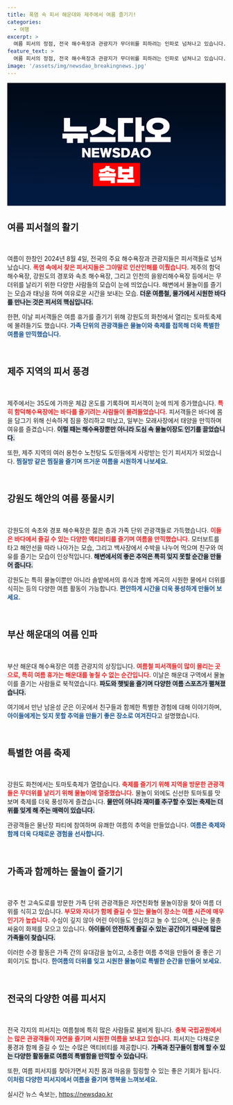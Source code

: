 ```yaml
---
title: 폭염 속 피서 해운대와 제주에서 여름 즐기기!
categories:
  - 여행
excerpt: >
  여름 피서의 정점, 전국 해수욕장과 관광지가 무더위를 피하려는 인파로 넘쳐나고 있습니다. 제주 해수욕장부터 부산 해운대까지, 강원과 광주에 이르는 곳곳에서는 물놀이와 축제로 열기를 더하고 있습니다. 여름을 만끽하려는 사람들이 몰린 현장을 만나보세요!
feature_text: >
  여름 피서의 정점, 전국 해수욕장과 관광지가 무더위를 피하려는 인파로 넘쳐나고 있습니다. 제주 해수욕장부터 부산 해운대까지, 강원과 광주에 이르는 곳곳에서는 물놀이와 축제로 열기를 더하고 있습니다. 여름을 만끽하려는 사람들이 몰린 현장을 만나보세요!
image: '/assets/img/newsdao_breakingnews.jpg'
---
```


<p><img src="/assets/img/newsdao_breakingnews.jpg" alt="flaretime 속보" /></p>

<h2 data-ke-size="size26">여름 피서철의 활기</h2>

<p data-ke-size="size16">&nbsp;</p>

<p>여름이 한창인 2024년 8월 4일, 전국의 주요 해수욕장과 관광지들은 피서객들로 넘쳐났습니다. <b><span style="color: #ee2323;">폭염 속에서 찾은 피서지들은 그야말로 인산인해를 이뤘습니다.</span></b> 제주의 함덕해수욕장, 강원도의 경포와 속초 해수욕장, 그리고 인천의 을왕리해수욕장 등에서는 무더위를 날리기 위한 다양한 사람들의 모습이 눈에 띄었습니다. 해변에서 물놀이를 즐기는 모습과 태닝을 하며 여유로운 시간을 보내는 모습. <b><span style="background-color: #21538527;">더운 여름철, 물가에서 시원한 바다를 만나는 것은 피서의 핵심입니다.</span></b> </p>

<p>한편, 이날 피서객들은 여름 휴가를 즐기기 위해 강원도의 화천에서 열리는 토마토축제에 몰려들기도 했습니다. <b><span style="color: #1a5490;">가족 단위의 관광객들은 물놀이와 축제를 접목해 더욱 특별한 여름을 만끽했습니다.</span></b> </p>

<p data-ke-size="size16">&nbsp;</p>

<h2 data-ke-size="size26">제주 지역의 피서 풍경</h2>

<p data-ke-size="size16">&nbsp;</p>

<p>제주에서는 35도에 가까운 체감 온도를 기록하며 피서객이 눈에 띄게 증가했습니다. <b><span style="color: #ee2323;">특히 함덕해수욕장에는 바다를 즐기려는 사람들이 몰려들었습니다.</span></b> 피서객들은 바다에 몸을 담그기 위해 신속하게 짐을 정리하고 떠났고, 일부는 모래사장에서 태양을 만끽하며 여유를 즐겼습니다. <b><span style="background-color: #21538527;">이럴 때는 해수욕장뿐만 아니라 도심 속 물놀이장도 인기를 끌었습니다.</span></b> </p>

<p>또한, 제주 지역의 여러 용천수 노천탕도 도민들에게 사랑받는 인기 피서지가 되었습니다. <b><span style="color: #1a5490;">찜질방 같은 찜질을 즐기며 뜨거운 여름을 시원하게 나보세요.</span></b> </p>

<p data-ke-size="size16">&nbsp;</p>

<h2 data-ke-size="size26">강원도 해안의 여름 풍물시키</h2>

<p data-ke-size="size16">&nbsp;</p>

<p>강원도의 속초와 경포 해수욕장은 젊은 층과 가족 단위 관광객들로 가득했습니다. <b><span style="color: #ee2323;">이들은 바다에서 즐길 수 있는 다양한 액티비티를 즐기며 여름을 만끽했습니다.</span></b> 모터보트를 타고 해안선을 따라 나아가는 모습, 그리고 백사장에서 수박을 나누어 먹으며 친구와 여유를 즐기는 모습이 인상적입니다. <b><span style="background-color: #21538527;">해변에서의 좋은 추억은 특히 잊지 못할 순간을 만들어 줍니다.</span></b> </p>

<p>강원도는 특히 물놀이뿐만 아니라 솔밭에서의 휴식과 함께 계곡의 시원한 물에서 더위를 식히는 등의 다양한 여름 활동이 가능합니다. <b><span style="color: #1a5490;">편안하게 시간을 더욱 풍성하게 만들어 보세요.</span></b> </p>

<p data-ke-size="size16">&nbsp;</p>

<h2 data-ke-size="size26">부산 해운대의 여름 인파</h2>

<p data-ke-size="size16">&nbsp;</p>

<p>부산 해운대 해수욕장은 여름 관광지의 상징입니다. <b><span style="color: #ee2323;">여름철 피서객들이 많이 몰리는 곳으로, 특히 여름 휴가는 해운대를 놓칠 수 없는 순간입니다.</span></b> 이날은 해운대 구역에서 물놀이를 즐기는 사람들로 북적였습니다. <b><span style="background-color: #21538527;">파도와 햇빛을 즐기며 다양한 여름 스포츠가 펼쳐졌습니다.</span></b> </p>

<p>여기에서 만난 남윤성 군은 이곳에서 친구들과 함께한 특별한 경험에 대해 이야기하며, <b><span style="color: #1a5490;">아이들에게는 잊지 못할 추억을 만들기 좋은 장소로 여겨진다</span></b>고 설명했습니다. </p>

<p data-ke-size="size16">&nbsp;</p>

<h2 data-ke-size="size26">특별한 여름 축제</h2>

<p data-ke-size="size16">&nbsp;</p>

<p>강원도 화천에서는 토마토축제가 열렸습니다. <b><span style="color: #ee2323;">축제를 즐기기 위해 지역을 방문한 관광객들은 무더위를 날리기 위해 물놀이에 열중했습니다.</span></b> 물놀이 외에도 신선한 토마토를 맛보며 축제를 더욱 풍성하게 즐겼습니다. <b><span style="background-color: #21538527;">물만이 아니라 재미를 추구할 수 있는 축제는 더위를 잊게 해 주는 매력이 있습니다.</span></b> </p>

<p>관광객들은 물난장 파티에 참여하며 유쾌한 여름의 추억을 만들었습니다. <b><span style="color: #1a5490;">여름은 축제와 함께 더욱 다채로운 경험을 선사합니다.</span></b> </p>

<p data-ke-size="size16">&nbsp;</p>

<h2 data-ke-size="size26">가족과 함께하는 물놀이 즐기기</h2>

<p data-ke-size="size16">&nbsp;</p>

<p>광주 천 고속도로를 방문한 가족 단위 관광객들은 자연친화형 물놀이장을 찾아 여름 더위를 식히고 있습니다. <b><span style="color: #ee2323;">부모와 자녀가 함께 즐길 수 있는 물놀이 장소는 여름 시즌에 매우 인기가 높습니다.</span></b> 수심이 깊지 않아 어린 아이들도 안심하고 놀 수 있으며, 신나는 물총 싸움이 화제를 모으고 있습니다. <b><span style="background-color: #21538527;">아이들이 안전하게 즐길 수 있는 공간이기 때문에 많은 가족들이 찾습니다.</span></b> </p>

<p>이러한 수경 활동은 가족 간의 유대감을 높이고, 소중한 여름 추억을 만들어 줄 좋은 기회이기도 합니다. <b><span style="color: #1a5490;">한여름의 더위를 잊고 시원한 물놀이로 특별한 순간을 만들어 보세요.</span></b> </p>

<p data-ke-size="size16">&nbsp;</p>

<h2 data-ke-size="size26">전국의 다양한 여름 피서지</h2>

<p data-ke-size="size16">&nbsp;</p>

<p>전국 각지의 피서지는 여름철에 특히 많은 사람들로 붐비게 됩니다. <b><span style="color: #ee2323;">충북 국립공원에서는 많은 관광객들이 자연을 즐기며 시원한 여름을 보내고 있습니다.</span></b> 피서지는 다채로운 풍경과 함께 즐길 수 있는 수많은 액티비티를 제공합니다. <b><span style="background-color: #21538527;">가족과 친구들이 함께 할 수 있는 다양한 활동들로 여름의 특별함을 만끽할 수 있습니다.</span></b> </p>

<p>또한, 여름 피서지를 찾아가면서 지친 몸과 마음을 힐링할 수 있는 좋은 기회가 됩니다. <b><span style="color: #1a5490;">이처럼 다양한 피서지에서 여름을 즐기며 행복을 느껴보세요.</span></b></p>
실시간 뉴스 속보는, <a href="https://newsdao.kr" rel="dofollow">https://newsdao.kr</a>


